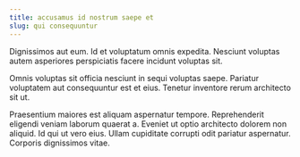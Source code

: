 ```yaml
---
title: accusamus id nostrum saepe et
slug: qui consequuntur
---
```


Dignissimos aut eum. Id et voluptatum omnis expedita. Nesciunt voluptas autem asperiores perspiciatis facere incidunt voluptas sit.

Omnis voluptas sit officia nesciunt in sequi voluptas saepe. Pariatur voluptatem aut consequuntur est et eius. Tenetur inventore rerum architecto sit ut.

Praesentium maiores est aliquam aspernatur tempore. Reprehenderit eligendi veniam laborum quaerat a. Eveniet ut optio architecto dolorem non aliquid. Id qui ut vero eius. Ullam cupiditate corrupti odit pariatur aspernatur. Corporis dignissimos vitae.
